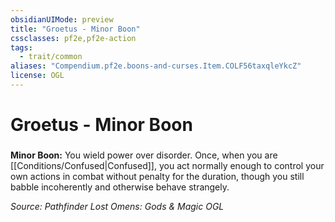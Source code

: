 ```yaml
---
obsidianUIMode: preview
title: "Groetus - Minor Boon"
cssclasses: pf2e,pf2e-action
tags:
  - trait/common
aliases: "Compendium.pf2e.boons-and-curses.Item.COLF56taxqleYkcZ"
license: OGL
---
```

# Groetus - Minor Boon

### 






**Minor Boon:** You wield power over disorder. Once, when you are [[Conditions/Confused|Confused]], you act normally enough to control your own actions in combat without penalty for the duration, though you still babble incoherently and otherwise behave strangely.

*Source: Pathfinder Lost Omens: Gods & Magic*
*OGL*